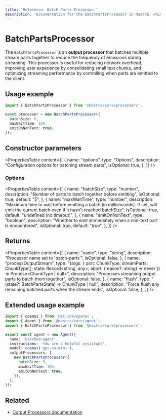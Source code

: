 ```yaml
---
title: 'Reference: Batch Parts Processor '
description: 'Documentation for the BatchPartsProcessor in Mastra, which batches multiple stream parts together to reduce frequency of emissions.'
---
```


# BatchPartsProcessor

The `BatchPartsProcessor` is an **output processor** that batches multiple stream parts together to reduce the frequency of emissions during streaming. This processor is useful for reducing network overhead, improving user experience by consolidating small text chunks, and optimizing streaming performance by controlling when parts are emitted to the client.

## Usage example

```typescript copy
import { BatchPartsProcessor } from '@mastra/core/processors';

const processor = new BatchPartsProcessor({
  batchSize: 5,
  maxWaitTime: 100,
  emitOnNonText: true,
});
```

## Constructor parameters

<PropertiesTable
content={[
{
name: "options",
type: "Options",
description: "Configuration options for batching stream parts",
isOptional: true,
},
]}
/>

### Options

<PropertiesTable
content={[
{
name: "batchSize",
type: "number",
description: "Number of parts to batch together before emitting",
isOptional: true,
default: "5",
},
{
name: "maxWaitTime",
type: "number",
description: "Maximum time to wait before emitting a batch (in milliseconds). If set, will emit the current batch even if it hasn't reached batchSize",
isOptional: true,
default: "undefined (no timeout)",
},
{
name: "emitOnNonText",
type: "boolean",
description: "Whether to emit immediately when a non-text part is encountered",
isOptional: true,
default: "true",
},
]}
/>

## Returns

<PropertiesTable
content={[
{
name: "name",
type: "string",
description: "Processor name set to 'batch-parts'",
isOptional: false,
},
{
name: "processOutputStream",
type: "(args: { part: ChunkType; streamParts: ChunkType[]; state: Record<string, any>; abort: (reason?: string) => never }) => Promise<ChunkType | null>",
description: "Processes streaming output parts to batch them together",
isOptional: false,
},
{
name: "flush",
type: "(state?: BatchPartsState) => ChunkType | null",
description: "Force flush any remaining batched parts when the stream ends",
isOptional: false,
},
]}
/>

## Extended usage example

```typescript filename="src/mastra/agents/batched-agent.ts" showLineNumbers copy
import { openai } from '@ai-sdk/openai';
import { Agent } from '@mastra/core/agent';
import { BatchPartsProcessor } from '@mastra/core/processors';

export const agent = new Agent({
  name: 'batched-agent',
  instructions: 'You are a helpful assistant',
  model: openai('gpt-4o-mini'),
  outputProcessors: [
    new BatchPartsProcessor({
      batchSize: 5,
      maxWaitTime: 100,
      emitOnNonText: true,
    }),
  ],
});
```

## Related

- [Output Processors documentation](/docs/agents/guardrails)
